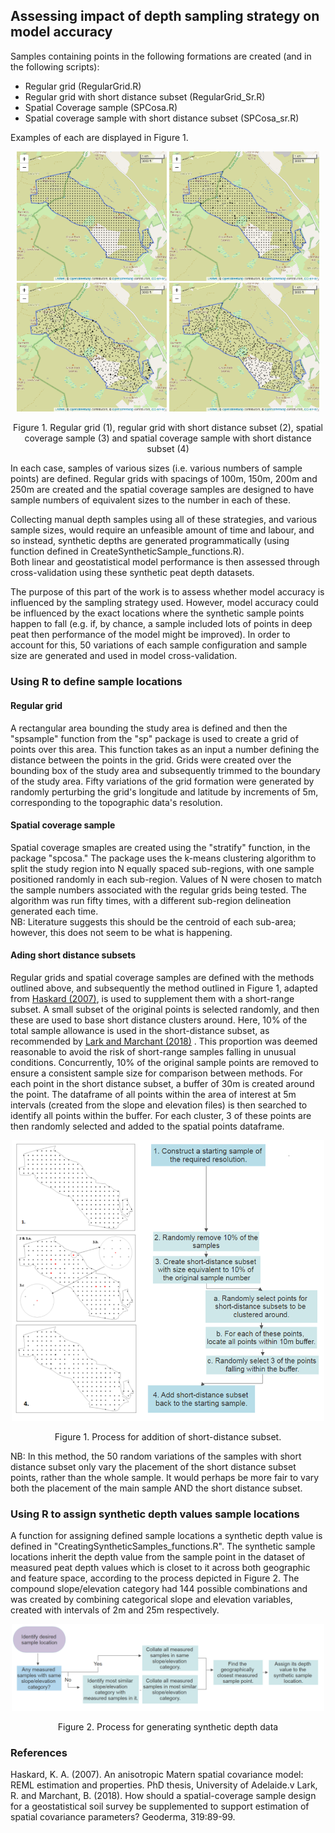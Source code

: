 ## Assessing impact of depth sampling strategy on model accuracy 
Samples containing points in the following formations are created (and in the following scripts):

* Regular grid (RegularGrid.R)
* Regular grid with short distance subset (RegularGrid_Sr.R)
* Spatial Coverage sample (SPCosa.R)
* Spatial coverage sample with short distance subset (SPCosa_sr.R)

Examples of each are displayed in Figure 1.
<p align="center">
<img src="Figs/RegularGrid_100m.png" width="240"  />  
  <img src="Figs/RegularGrid_sr_100m.png" width="240"  />  
   <img src="Figs/SPCosa_sr_100m.png" width="240"  />  
     <img src="Figs/SPCosa_100m.png" width="240"  />  
<p align="center"> Figure 1. Regular grid (1), regular grid with short distance subset (2), spatial coverage sample (3) and spatial coverage sample with short distance subset (4) <p align="center">

In each case, samples of various sizes (i.e. various numbers of sample points) are defined. Regular grids with spacings of 100m, 150m, 200m and 250m are created and the spatial coverage samples are designed to have sample numbers of equivalent sizes to the number in each of these. 

Collecting manual depth samples using all of these strategies, and various sample sizes, would require an unfeasible amount of time and labour, and so instead, synthetic depths are generated programmatically (using function defined in CreateSyntheticSample_functions.R).  
Both linear and geostatistical model performance is then assessed through cross-validation using these synthetic peat depth datasets.

The purpose of this part of the work is to assess whether model accuracy is influenced by the sampling strategy used. However, model accuracy could be influenced by the exact locations where the synthetic sample points happen to fall (e.g. if, by chance, a sample included lots of points in deep peat then performance of the model might be improved). In order to account for this, 50 variations of each sample configuration and sample size are generated and used in model cross-validation.

### Using R to define sample locations
#### Regular grid
A rectangular area bounding the study area is defined and then the "spsample" function from the "sp" package is used to create a grid of points over this area. This function takes as an input a number defining the distance between the points in the grid. Grids were created over the bounding box of the study area and subsequently trimmed to the boundary of the study area. Fifty variations of the grid formation were generated by randomly perturbing the grid's longitude and latitude by increments of 5m, corresponding to the topographic data's resolution.

#### Spatial coverage sample
Spatial coverage smaples are created using the "stratify" function, in the package "spcosa." The package uses the k-means clustering algorithm to split the study region into N equally spaced sub-regions, with one sample positioned randomly in each sub-region. Values of N were chosen to match the sample numbers associated with the regular grids being tested. The algorithm was run fifty times, with a different sub-region delineation generated each time.   
NB: Literature suggests this should be the centroid of each sub-area; however, this does not seem to be what is happening. 

#### Ading short distance subsets
Regular grids and spatial coverage samples are defined with the methods outlined above, and  subsequently the method outlined in Figure 1, adapted from [Haskard (2007)](#haskard2007), is used to supplement them with a short-range subset. A small subset of the original points is selected randomly, and then these are used to base short distance clusters around. Here, 10% of the total sample allowance is used in the short-distance subset, as recommended by [Lark and Marchant (2018)](#larkandmarchant2018) . This proportion was deemed reasonable to avoid the risk of short-range samples falling in unusual conditions. Concurrently, 10% of the original sample points are removed to ensure a consistent sample size for comparison between methods. For each point in the short distance subset, a buffer of 30m is created around the point. The dataframe of all points within the area of interest at 5m intervals (created from the slope and elevation files) is then searched to identify all points within the buffer. For each cluster, 3 of these points are then randomly selected and added to the spatial points dataframe. 

<p align="center">
<img src="Figs/200M_SR4.png" width="500"  />  
<p align="center"> Figure 1. Process for addition of short-distance subset. <p align="center">

NB: In this method, the 50 random variations of the samples with short distance subset only vary the placement of the short distance subset points, rather than the whole sample. It would perhaps be more fair to vary both the placement of the main sample AND the short distance subset.

### Using R to assign synthetic depth values sample locations
A function for assigning defined sample locations a synthetic depth value is defined in "CreatingSyntheticSamples_functions.R". The synthetic sample locations inherit the depth value from the sample point in the dataset of measured peat depth values which is closet to it across both geographic and feature space, according to the process depicted in Figure 2. The compound slope/elevation category had 144 possible combinations and was created by combining categorical slope and elevation variables, created with intervals of 2m and 25m respectively.

<p align="center">
<img src="Figs/synthetic_data_flow2.PNG" width="500"  />  
<p align="center"> Figure 2. Process for generating synthetic depth data <p align="center">
    
### References
<a name="haskard2007"></a>
Haskard, K. A. (2007). An anisotropic Matern spatial covariance model: REML estimation and properties. PhD thesis, University of Adelaide.v
<a name="larkandmarchant2018"></a>
Lark, R. and Marchant, B. (2018). How should a spatial-coverage sample design for a geostatistical soil survey be supplemented to support estimation of spatial covariance parameters? Geoderma, 319:89-99.
